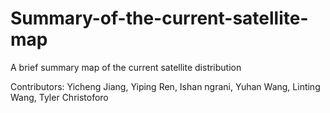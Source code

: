 # Summary-of-the-current-satellite-map
A brief summary map of the current satellite distribution

Contributors: Yicheng Jiang, Yiping Ren, Ishan ngrani, Yuhan Wang, Linting Wang, Tyler Christoforo
